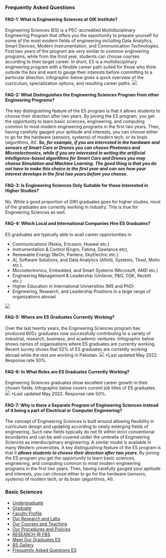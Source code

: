 ### Frequently Asked Questions
#### FAQ-1: What is Engineering Sciences at GIK Institute?
Engineering Sciences (ES) is a PEC-accredited Multidisciplinary Engineering Program that offers you the opportunity to prepare yourself for some of the most modern fields of engineering including Data Analytics, Smart Devices, Modern Instrumentation, and Communication Technologies.
First two years of the program are very similar to common engineering programs, while from the third year, students can choose courses according to their target career.
In short, ES is a multidisciplinary engineering program with a flexible career path suited for those who think outside the box and want to gauge their interests before committing to a particular direction.
Infographic below gives a quick overview of the curriculum, specialization options, and resulting career paths.
![](https://giki.edu.pk/fbs/frequently-asked-questions-es/)
#### FAQ-2: What Distinguishes the Engineering Sciences Program from other Engineering Programs?
The key distinguishing feature of the ES program is that it allows students to choose their direction after two years. By joining the ES program, you get the opportunity to learn basic sciences, engineering, and computing common to most modern engineering programs in the first two years. Then, having carefully gauged your aptitude and interests, you can choose either to go for the hardware (sensors, systems) of modern tech, or its brain (algorithms, AI).
**_So, for example, if you are interested in the hardware and sensors of Smart Cars or Drones you can choose Photonics and Microelectronics, while if you are interested in writing the artificial intelligence-based algorithms for Smart Cars and Drones you may choose Simulation and Machine Learning. The good thing is that you do not have to make this choice in the first year and can see how your interest develops in the first two years before you choose._**
#### FAQ-3: Is Engineering Sciences Only Suitable for those Interested in Higher Studies?
No. While a good proportion of GIKI graduates goes for higher studies, most of the graduates are currently working in industry. This is true for Engineering Sciences as well.
#### FAQ-4: Which Local and International Companies Hire ES Graduates?
ES graduates are typically able to avail career opportunities in
  * Communications (Nokia, Ericsson, Huawei etc.)
  * Instrumentation & Control (Engro, Fatima, Dawlance etc),
  * Renewable Energy (ReOn, Pantera, SkyElectric etc.)
  * AI, Software Solutions, and Data Analytics (Afiniti, Systems, Tkxel, Motiv etc.).
  * Microelectronics, Embedded, and Smart Systems (Microsoft, AMD etc.)
  * Engineering Management & Leadership (Unilever, P&G, GSK, Reckitt etc.)
  * Higher Education in International Universities (MS and PhD)
  * Engineering, Research, and Leadership Positions in a large range of organizations abroad


![](https://giki.edu.pk/fbs/frequently-asked-questions-es/)
#### FAQ-5: Where are ES Graduates Currently Working?
Over the last twenty years, the Engineering Sciences program has produced 600+ graduates now successfully contributing to a variety of industrial, research, business, and academic ventures. Infographic below shows names of organisations where ES graduates are currently working. Recent survey shows that 52% of ES graduates are currently working abroad while the rest are working in Pakistan.
![](https://giki.edu.pk/fbs/frequently-asked-questions-es/)
*Last updated May 2022. Response rate 50%.
#### FAQ-6: In What Roles are ES Graduates Currently Working?
Engineering Sciences graduates show excellent career growth in their chosen fields. Infographic below covers current job titles of ES graduates.
![](https://giki.edu.pk/fbs/frequently-asked-questions-es/)
*Last updated May 2022. Response rate 50%.
#### FAQ-7: Why is there a Separate Program of Engineering Sciences instead of it being a part of Electrical or Computer Engineering?
The concept of Engineering Sciences is built around allowing flexibility in curriculum design and updating according to newly emerging fields of engineering. Such new fields typically do not fit within strict conventional boundaries and can be well covered under the umbrella of Engineering Sciences as interdisciplinary engineering. A similar model is available in many Western universities.
A key distinguishing feature of the ES program is that it **_allows students to choose their direction after two years_**. By joining the ES program you get the opportunity to learn basic sciences, engineering, and computing common to most modern engineering programs in the first two years. Then, having carefully gauged your aptitude and interests, you can choose either to go for the hardware (sensors, systems) of modern tech, or its brain (algorithms, AI).
### Basic Sciences
  * [Undergraduate](https://giki.edu.pk/fbs/fes-undergraduate/)
  * [Graduate](https://giki.edu.pk/fbs/fes-graduate/)
  * [Faculty Profile](https://giki.edu.pk/fbs/es-faculty-profile/)
  * [Our Research and Labs](https://giki.edu.pk/fes-labs-and-facilities/)
  * [Our Courses and Teaching](https://giki.edu.pk/our-courses-and-teaching/)
  * [Our Procedures and Policies](https://giki.edu.pk/our-procedures-and-policies/)
  * [RESEARCH @ FBS](https://giki.edu.pk/fbs/research-fes/)
  * [Meet Our Graduates ES](https://giki.edu.pk/meet-our-graduates-es/)
  * [BS Gallery](https://giki.edu.pk/fbs/es-gallery/)
  * [Frequently Asked Questions ES](https://giki.edu.pk/fbs/frequently-asked-questions-es/)


